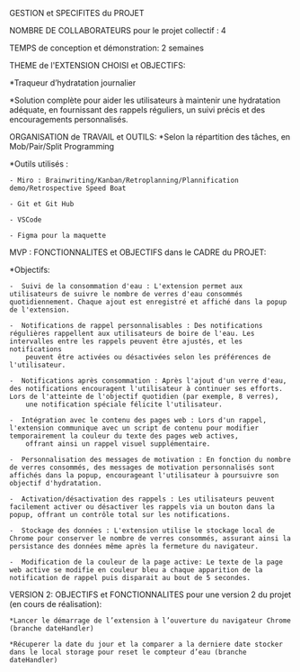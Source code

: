 GESTION et SPECIFITES du PROJET



NOMBRE DE COLLABORATEURS pour le projet collectif : 4

TEMPS de conception et démonstration: 2 semaines

THEME de l'EXTENSION CHOISI et OBJECTIFS:

  *Traqueur d’hydratation journalier
  
  *Solution complète pour aider les utilisateurs à maintenir une hydratation adéquate, en fournissant des rappels réguliers, un suivi précis et des encouragements personnalisés.

ORGANISATION de TRAVAIL et OUTILS:
*Selon la répartition des tâches, en Mob/Pair/Split Programming

  *Outils utilisés :
  
    - Miro : Brainwriting/Kanban/Retroplanning/Plannification demo/Retrospective Speed Boat
    
    - Git et Git Hub
    
    - VSCode
    
    - Figma pour la maquette

MVP : FONCTIONNALITES et OBJECTIFS dans le CADRE du PROJET:

  *Objectifs:
  
    -  Suivi de la consommation d'eau : L'extension permet aux utilisateurs de suivre le nombre de verres d'eau consommés quotidiennement. Chaque ajout est enregistré et affiché dans la popup de l'extension.
    
    -  Notifications de rappel personnalisables : Des notifications régulières rappellent aux utilisateurs de boire de l'eau. Les intervalles entre les rappels peuvent être ajustés, et les notifications 
        peuvent être activées ou désactivées selon les préférences de l'utilisateur.
        
    -  Notifications après consommation : Après l'ajout d'un verre d'eau, des notifications encouragent l'utilisateur à continuer ses efforts. Lors de l'atteinte de l'objectif quotidien (par exemple, 8 verres),
        une notification spéciale félicite l'utilisateur.
        
    -  Intégration avec le contenu des pages web : Lors d'un rappel, l'extension communique avec un script de contenu pour modifier temporairement la couleur du texte des pages web actives,
        offrant ainsi un rappel visuel supplémentaire.
        
    -  Personnalisation des messages de motivation : En fonction du nombre de verres consommés, des messages de motivation personnalisés sont affichés dans la popup, encourageant l'utilisateur à poursuivre son objectif d'hydratation.
    
    -  Activation/désactivation des rappels : Les utilisateurs peuvent facilement activer ou désactiver les rappels via un bouton dans la popup, offrant un contrôle total sur les notifications.
    
    -  Stockage des données : L'extension utilise le stockage local de Chrome pour conserver le nombre de verres consommés, assurant ainsi la persistance des données même après la fermeture du navigateur.
    
    -  Modification de la couleur de la page active: Le texte de la page web active se modifie en couleur bleu a chaque apparition de la notification de rappel puis disparait au bout de 5 secondes.

VERSION 2: OBJECTIFS et FONCTIONNALITES pour une version 2 du projet (en cours de réalisation):

    *Lancer le démarrage de l’extension à l’ouverture du navigateur Chrome (branche dateHandler)
    
    *Récuperer la date du jour et la comparer a la derniere date stocker dans le local storage pour reset le compteur d’eau (branche dateHandler)
